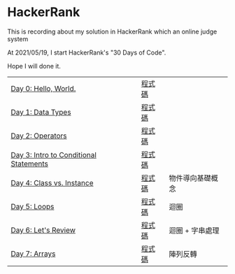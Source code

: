 # HackerRank
This is recording about my solution in HackerRank which an online judge system

At 2021/05/19, I start HackerRank's "30 Days of Code".

Hope I will done it.
<br />
<table>
        <tbody>
                <tr>
			<td>
				<a target="_blank" href="https://www.hackerrank.com/challenges/30-hello-world/problem">Day 0: Hello, World.</a>
			</td>
			<td>
				<a target="_blank" href="https://github.com/HeySunBoy/HackerRank/tree/main/Day%200%20-%20Hello%2C%20World">程式碼</a>
			</td>
			<td>
			</td>
		</tr>
		<tr>
			<td>
				<a target="_blank" href="https://www.hackerrank.com/challenges/30-data-types/problem">Day 1: Data Types</a>
			</td>
			<td>
				<a target="_blank" href="https://github.com/HeySunBoy/HackerRank/tree/main/Day%201%20-%20Data%20Types">程式碼</a>
			</td>
			<td>
			</td>
		</tr>
		<tr>
			<td>
				<a target="_blank" href="https://www.hackerrank.com/challenges/30-operators/problem">Day 2: Operators</a>
			</td>
			<td>
				<a target="_blank" href="https://github.com/HeySunBoy/HackerRank/tree/main/Day%202%20-%20Operators">程式碼</a>
			</td>
			<td>
			</td>
		</tr>
		<tr>
			<td>
				<a target="_blank" href="https://www.hackerrank.com/challenges/30-conditional-statements/problem">Day 3: Intro to Conditional Statements</a>
			</td>
			<td>
				<a target="_blank" href="https://github.com/HeySunBoy/HackerRank/tree/main/Day%203%20-%20Intro%20to%20Conditional%20Statements">程式碼</a>
			</td>
                        <td>
			</td>
		</tr>
		<tr>
			<td>
				<a target="_blank" href="https://www.hackerrank.com/challenges/30-class-vs-instance/problem">Day 4: Class vs. Instance</a>
			</td>
			<td>
				<a target="_blank" href="https://github.com/HeySunBoy/HackerRank/tree/main/Day%204%20-%20Class%20vs.%20Instance">程式碼</a>
			</td>
			<td>
				物件導向基礎概念
			</td>
		</tr>
		<tr>
			<td>
				<a target="_blank" href="https://www.hackerrank.com/challenges/30-loops/problem">Day 5: Loops</a>
			</td>
			<td>
				<a target="_blank" href="https://github.com/HeySunBoy/HackerRank/tree/main/Day%205%20-%20Loops">程式碼</a>
			</td>
			<td>
				迴圈
			</td>
		</tr>
		<tr>
			<td>
				<a target="_blank" href="https://www.hackerrank.com/challenges/30-review-loop/problem">Day 6: Let's Review</a>
			</td>
			<td>
				<a target="_blank" href="https://github.com/HeySunBoy/HackerRank/tree/main/Day%206%20-%20Let's%20Review">程式碼</a>
			</td>
			<td>
				迴圈 + 字串處理
			</td>
		</tr>
		<tr>
			<td>
				<a target="_blank" href="https://www.hackerrank.com/challenges/30-arrays/problem">Day 7: Arrays</a>
			</td>
			<td>
				<a target="_blank" href="https://github.com/HeySunBoy/HackerRank/tree/main/Day%207%20-%20Arrays">程式碼</a>
			</td>
			<td>
				陣列反轉
			</td>
		</tr>
	</tbody>
</table>
